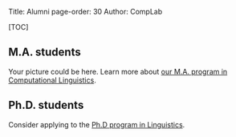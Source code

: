 Title: Alumni
page-order: 30
Author: CompLab

[TOC]

## M.A. students

Your picture could be here.
Learn more about [our M.A. program in Computational Linguistics]({filename}/pages/programs.mdown).

## Ph.D. students

Consider applying to the [Ph.D program in Linguistics](https://linguistics.stonybrook.edu/programs/graduate/phd).
